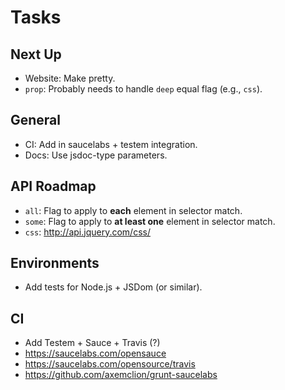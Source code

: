 Tasks
=====

## Next Up

* Website: Make pretty.
* `prop`: Probably needs to handle `deep` equal flag (e.g., `css`).

## General

* CI: Add in saucelabs + testem integration.
* Docs: Use jsdoc-type parameters.

## API Roadmap

* `all`: Flag to apply to **each** element in selector match.
* `some`: Flag to apply to **at least one** element in selector match.
* `css`: http://api.jquery.com/css/

## Environments

* Add tests for Node.js + JSDom (or similar).

## CI

* Add Testem + Sauce + Travis (?)
* https://saucelabs.com/opensauce
* https://saucelabs.com/opensource/travis
* https://github.com/axemclion/grunt-saucelabs
